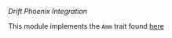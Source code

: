 *Drift Phoenix Integration*

This module implements the `Amm` trait found [here](https://github.com/jup-ag/jupiter-amm-implementation)